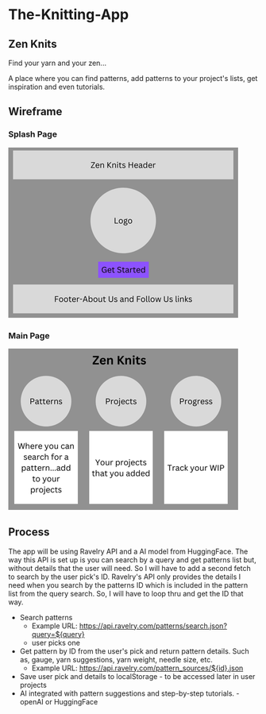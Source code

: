 # The-Knitting-App

## Zen Knits

Find your yarn and your zen...

A place where you can find patterns, add patterns to your project's lists, get inspiration and even tutorials. 

## Wireframe

### Splash Page

![wireframe for splash](img/splash.png)

### Main Page

![wireframe for main](img/wireframe.png)

## Process

The app will be using Ravelry API and a AI model from HuggingFace. The way this API is set up is you can search by a query and get patterns list but, without details that the user will need. So I will have to add a second fetch to search by the user pick's ID. Ravelry's API only provides the details I need when you search by the patterns ID which is included in the pattern list from the query search. So, I will have to loop thru and get the ID that way. 

- Search patterns 
    - Example URL: https://api.ravelry.com/patterns/search.json?query=${query}
    - user picks one
- Get pattern by ID from the user's pick and return pattern details. Such as, gauge, yarn suggestions, yarn weight, needle size, etc.
    - Example URL: https://api.ravelry.com/pattern_sources/${id}.json
- Save user pick and details to localStorage - to be accessed later in user projects
- AI integrated with pattern suggestions and step-by-step tutorials. - openAI or HuggingFace 

